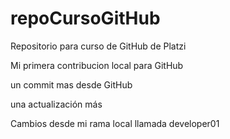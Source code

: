 # repoCursoGitHub
Repositorio para curso de GitHub de Platzi

Mi primera contribucion local para GitHub

un commit mas desde GitHub

una actualización más

Cambios desde mi rama local llamada developer01
